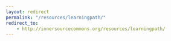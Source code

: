 ```yaml
---
layout: redirect
permalink: "/resources/learningpath/"
redirect_to:
    - http://innersourcecommons.org/resources/learningpath/
---
```

